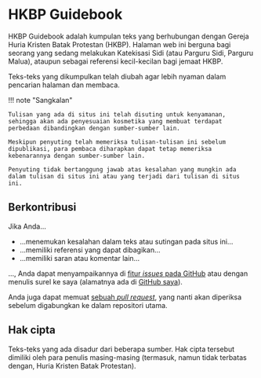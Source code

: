 # HKBP Guidebook

HKBP Guidebook adalah kumpulan teks yang berhubungan dengan Gereja Huria Kristen Batak Protestan (HKBP). Halaman web ini berguna bagi seorang yang sedang melakukan Katekisasi Sidi (atau Parguru Sidi, Parguru Malua), ataupun sebagai referensi kecil-kecilan bagi jemaat HKBP.

Teks-teks yang dikumpulkan telah diubah agar lebih nyaman dalam pencarian halaman dan membaca.

!!! note "Sangkalan"

   	Tulisan yang ada di situs ini telah disuting untuk kenyamanan, sehingga akan ada penyesuaian kosmetika yang membuat terdapat perbedaan dibandingkan dengan sumber-sumber lain.
	
	Meskipun penyuting telah memeriksa tulisan-tulisan ini sebelum dipublikasi, para pembaca diharapkan dapat tetap memeriksa kebenarannya dengan sumber-sumber lain.
	
	Penyuting tidak bertanggung jawab atas kesalahan yang mungkin ada dalam tulisan di situs ini atau yang terjadi dari tulisan di situs ini.

## Berkontribusi

Jika Anda...

- ...menemukan kesalahan dalam teks atau sutingan pada situs ini...
- ...memiliki referensi yang dapat dibagikan...
- ...memiliki saran atau komentar lain...

..., Anda dapat menyampaikannya di [fitur *issues* pada GitHub](https://github.com/Hans5958/HKBP-Guidebook/issues) atau dengan menulis surel ke saya (alamatnya ada di [GitHub saya](https://github.com/Hans5958)).

Anda juga dapat memuat [sebuah *pull request*](https://opensource.com/article/19/7/create-pull-request-github), yang nanti akan diperiksa sebelum digabungkan ke dalam repositori utama.

## Hak cipta

Teks-teks yang ada disadur dari beberapa sumber. Hak cipta tersebut dimiliki oleh para penulis masing-masing (termasuk, namun tidak terbatas dengan, Huria Kristen Batak Protestan).
